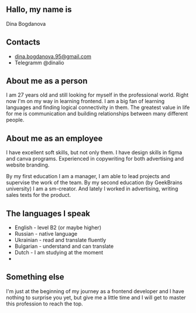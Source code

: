  ## Hallo, my name is
 Dina Bogdanova
 
 ## Contacts 
 - dina.bogdanova.95@gmail.com 
 - Telegramm @dinalio
  
 ## About me as a person 
 I am 27 years old and still looking for myself in the professional world. Right now I'm on my way in learning frontend.
 I am a big fan of learning languages and finding logical connectivity in them. The greatest value in life for me is communication and building relationships between many different people. 
 
 ## About me as an employee
 I have excellent soft skills, but not only them.
I have design skills in figma and canva programs.
Experienced in copywriting for both advertising and website branding. 

By my first education I am a manager, I am able to lead projects and supervise the work of the team. 
By my second education (by GeekBrains university) I am a sm-creator.
And lately I worked in advertising, writing sales texts for the product. 

## The languages I speak
- English - level B2 (or maybe higher) 
- Russian - native language 
- Ukrainian - read and translate fluently
- Bulgarian - understand and can translate 
- Dutch - I am studying at the moment
-
## Something else
I'm just at the beginning of my journey as a frontend developer and I have nothing to surprise you yet, but give me a little time and I will get to master this profession to reach the top. 
